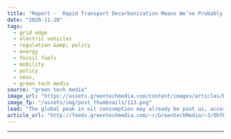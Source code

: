 ```yaml
---
title: "Report -  Rapid Transport Decarbonization Means We’ve Probably Passed Peak Oil"
date: "2020-11-20"
tags: 
  - grid edge
  - electric vehicles
  - regulation &amp; policy
  - energy
  - fossil fuels
  - mobility
  - policy
  - news,
  - green tech media
source: "green tech media"
image_url: "https://assets.greentechmedia.com/content/images/articles/DiDi_BYD_ride_sharing_EV_China_XL.jpg"
image_fp: "/assets/img/post_thumbnails/113.png"
lead: "The global peak in oil consumption may already be past us, according to a new report from Carbon Tracker — and the rapid transition to low-carbon transport in China and India is the reason why. The report released Friday underscores the role that tra ..."
article_url: "http://feeds.greentechmedia.com/~r/GreentechMedia/~3/OhfPHU9cvaY/rapid-transport-decarbonization-means-weve-probably-passed-peak-oil"
---
```


---

